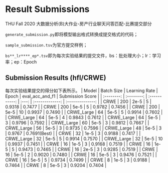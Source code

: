 # Result Submissions
THU Fall 2020 大数据分析(B)大作业-房产行业聊天问答匹配-比赛提交部分

`generate_submission.py`即将模型输出格式转换成提交格式的代码；

`sample_submission.tsv`为官方提交样例；

`bs**_lr****_ep*.tsv`即为每次实验结果的提交文件，bs：批处理大小；lr：学习率；ep：Epoch

## Submission Results (hfl/CRWE)
每次实验结果提交的得分如下表所示。
|   Model    | Batch Size | Learning Rate | Epoch | eval_acc_and_f1 | Submission Score |
| :--------: | :--------: | :-----------: | :---: | :-------------: | :--------------: |
|    CRWE    |    200     |     2e-5      |   5   |     0.9318      |      0.7477      |
|    CRWE    |    200     |     5e-5      |   5   |     0.9782      |      0.7456      |
|    CRWE    |    200     |     5e-5      |  10   |     0.9937      |      0.7490      |
| CRWE_Large |     64     |     5e-5      |   5   |     0.9914      |      0.7602      |
| CRWE_Large |     64     |     5e-5      |   4   |     0.9843      |      0.7612      |
| CRWE_Large |     64     |     5e-5      |   3   |     0.9796      |      0.7592      |
| CRWE_Large |     60     |     5e-5      |   3   |     0.9812      |      0.7667      |
| CRWE_Large |     56     |     5e-5      |   3   |     0.9735      |      0.7596      |
| CRWE_Large |     48     |     5e-5      |   3   |     0.9767      |   0.7691(Best)   |
|    CRWE    |     32     |     1e-5      |   3   |     0.9188      |      0.7417      |
| CRWE_Large |     32     |     5e-5      |   5   |     0.9914      |      0.7570      |
| CRWE_Large |     32     |     5e-5      |  10   |     0.9937      |      0.7451      |
|    CRWE    |     16     |     1e-5      |   3   |     0.9168      |      0.7519      |
|    CRWE    |     16     |     1e-5      |   5   |     0.9473      |      0.7465      |
|    CRWE    |     16     |     2e-5      |   3   |     0.9285      |      0.7519      |
|    CRWE    |     16     |     5e-5      |   2   |     0.9020      |      0.7480      |
|    CRWE    |     16     |     5e-5      |   3   |     0.9476      |      0.7521      |
|    CRWE    |     16     |     5e-5      |   5   |     0.9734      |      0.7499      |
|    CRWE    |     8      |     1e-5      |   3   |     0.9188      |      0.7464      |
|    CRWE    |     8      |     5e-5      |   3   |     0.9204      |      0.7404      |
